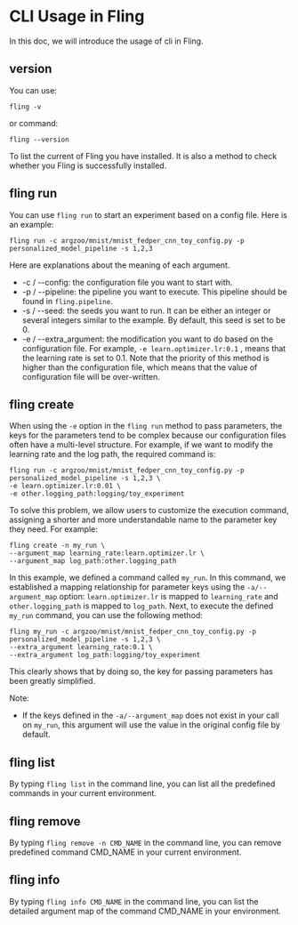 # CLI Usage in Fling

In this doc, we will introduce the usage of cli in Fling.

## version

You can use:

```shell
fling -v
```

or command:

```shell
fling --version
```

To list the current of Fling you have installed. It is also a method to check whether you Fling is successfully installed.

## fling run

You can use `fling run` to start an experiment based on a config file. Here is an example:

```shell
fling run -c argzoo/mnist/mnist_fedper_cnn_toy_config.py -p personalized_model_pipeline -s 1,2,3
```

Here are explanations about the meaning of each argument.

- -c / --config: the configuration file you want to start with.
- -p / --pipeline: the pipeline you want to execute. This pipeline should be found in `fling.pipeline`.
- -s / --seed: the seeds you want to run. It can be either an integer or several integers similar to the example. By default, this seed is set to be 0.
- -e / --extra_argument: the modification you want to do based on the configuration file. For example, ``-e learn.optimizer.lr:0.1`` , means that the learning rate is set to 0.1. Note that the priority of this method is higher than the configuration file, which means that the value of configuration file will be over-written.

## fling create

When using the `-e` option in the `fling run` method to pass parameters, the keys for the parameters tend to be complex because our configuration files often have a multi-level structure. For example, if we want to modify the learning rate and the log path, the required command is:

```shell
fling run -c argzoo/mnist/mnist_fedper_cnn_toy_config.py -p personalized_model_pipeline -s 1,2,3 \
-e learn.optimizer.lr:0.01 \
-e other.logging_path:logging/toy_experiment
```

To solve this problem, we allow users to customize the execution command, assigning a shorter and more understandable name to the parameter key they need. For example:

```shell
fling create -n my_run \
--argument_map learning_rate:learn.optimizer.lr \
--argument_map log_path:other.logging_path
```

In this example, we defined a command called `my_run`. In this command, we established a mapping relationship for parameter keys using the `-a/--argument_map` option: `learn.optimizer.lr` is mapped to `learning_rate` and `other.logging_path` is mapped to `log_path`. Next, to execute the defined `my_run` command, you can use the following method:

```shell
fling my_run -c argzoo/mnist/mnist_fedper_cnn_toy_config.py -p personalized_model_pipeline -s 1,2,3 \
--extra_argument learning_rate:0.1 \
--extra_argument log_path:logging/toy_experiment
```

This clearly shows that by doing so, the key for passing parameters has been greatly simplified.

Note:

- If the keys defined in the `-a/--argument_map` does not exist in your call on `my_run`, this argument will use the value in the original config file by default.

## fling list

By typing `fling list` in the command line, you can list all the predefined commands in your current environment.

## fling remove

By typing `fling remove -n CMD_NAME` in the command line, you can remove predefined command CMD_NAME in your current environment.

## fling info

By typing `fling info CMD_NAME` in the command line, you can list the detailed argument map of the command CMD_NAME in your environment.